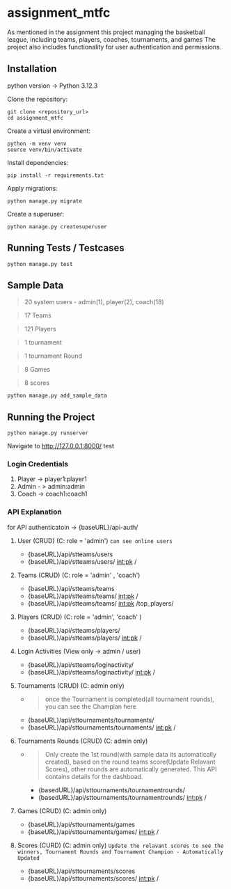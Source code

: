 # assignment_mtfc

As mentioned in the assignment this project managing the basketball league, including teams, players, coaches, tournaments, and games The project also includes functionality for user authentication and permissions.

## Installation 
 python version -> Python 3.12.3 


Clone the repository:
```
git clone <repository_url>
cd assignment_mtfc
```

Create a virtual environment:
```
python -m venv venv
source venv/bin/activate 
```

Install dependencies:
```
pip install -r requirements.txt
```

Apply migrations:
```
python manage.py migrate
```


Create a superuser:
```
python manage.py createsuperuser
```


## Running Tests / Testcases 
```
python manage.py test
```

## Sample Data
> 20 system users - admin(1), player(2), coach(18)

> 17 Teams

> 121 Players

> 1 tournament 

> 1 tournament Round

> 8 Games 

> 8 scores


```
python manage.py add_sample_data

```


## Running the Project
```
python manage.py runserver
```



Navigate to http://127.0.0.1:8000/ test


### Login Credentials 

1. Player -> player1:player1
2. Admin - > admin:admin
3. Coach -> coach1:coach1

### API Explanation 

for API authenticatoin -> {baseURL}/api-auth/
 
 1. User (CRUD) (C: role = 'admin') `can see online users`
    - {baseURL}/api/stteams/users
    - {baseURL}/api/stteams/users/ <int:pk> /

 2. Teams (CRUD) (C: role = 'admin' , 'coach')
    - {baseURL}/api/stteams/teams
    - {baseURL}/api/stteams/teams/ <int:pk> /
    - {baseURL}/api/stteams/teams/ <int:pk> /top_players/

 3. Players (CRUD)  (C: role = 'admin', 'coach' )   
    - {baseURL}/api/stteams/players/
    - {baseURL}/api/stteams/players/ <int:pk> /

 4. Login Activities  (View only -> admin / user)
    -  {baseURL}/api/stteams/loginactivity/
    -  {baseURL}/api/stteams/loginactivity/ <int:pk> /


 5. Tournaments (CRUD) (C: admin only)
     - > once the Tournament is completed(all tournament rounds), you can see the Champian here
    -  {baseURL}/api/sttournaments/tournaments/
    -  {baseURL}/api/sttournaments/tournaments/ <int:pk> /

 6. Tournaments Rounds (CRUD) (C: admin only)  
    - > Only create the 1st round(with sample data its automatically created), based on the round teams score(Update Relavant Scores), other rounds are automatically generated. This API contains details for the dashboad.

        -  {basedURL}/api/sttournaments/tournamentrounds/
        -  {basedURL}/api/sttournaments/tournamentrounds/ <int:pk> /

 7. Games (CRUD) (C: admin only)
    -  {baseURL}/api/sttournaments/games
    -  {baseURL}/api/sttournaments/games/ <int:pk> /

 8. Scores (CURD) (C: admin only)  `Update the relavant scores to see the winners, Tournament Rounds and Tournament Champion - Automatically Updated`
    -  {baseURL}/api/sttournaments/scores
    -  {baseURL}/api/sttournaments/scores/ <int:pk> /






